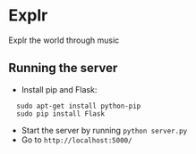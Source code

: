 Explr
=====

Explr the world through music

Running the server
-----
- Install pip and Flask:
```
  sudo apt-get install python-pip
  sudo pip install Flask
```
- Start the server by running ```python server.py```
- Go to ```http://localhost:5000/``` 
